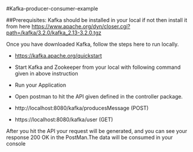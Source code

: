 #Kafka-producer-consumer-example

##Prerequisites:
Kafka should be installed in your local if not then install it from here https://www.apache.org/dyn/closer.cgi?path=/kafka/3.2.0/kafka_2.13-3.2.0.tgz

Once you have downloaded Kafka, follow the steps here to run locally.
* https://kafka.apache.org/quickstart

* Start Kafka and Zookeeper from your local with following command given in above instruction
* Run your Application
* Open postman to hit the API given defined in the controller package.
* http://localhost:8080/kafka/producesMessage (POST)
* https://localhost:8080/kafka/user (GET)

After you hit the API your request will be generated, and you can see your response 200 OK in the PostMan.The data will be consumed in your console